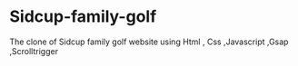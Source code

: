 # Sidcup-family-golf
The clone of Sidcup family golf website using Html , Css ,Javascript ,Gsap ,Scrolltrigger
